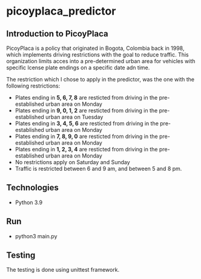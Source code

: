 # picoyplaca_predictor

## Introduction to PicoyPlaca
PicoyPlaca is a policy that originated in Bogota, Colombia back in 1998, which implements driving restrictions with the goal to reduce traffic. This organization limits acces into a pre-determined urban area for vehicles with specific lcense plate endings on a specific date adn time. 

The restriction which I chose to apply in the predictor, was the one with the following restrictions:

* Plates ending in **5, 6, 7, 8** are resticted from driving in the pre-established urban area on Monday
* Plates ending in **9, 0, 1, 2** are resticted from driving in the pre-established urban area on Tuesday
* Plates ending in **3, 4, 5, 6** are resticted from driving in the pre-established urban area on Monday
* Plates ending in **7, 8, 9, 0** are resticted from driving in the pre-established urban area on Monday
* Plates ending in **1, 2, 3, 4** are resticted from driving in the pre-established urban area on Monday
* No restrictions apply on Saturday and Sunday
* Traffic is restricted between 6 and 9 am, and between 5 and 8 pm.

## Technologies 
* Python 3.9

## Run
* python3 main.py

## Testing
The testing is done using unittest framework.
